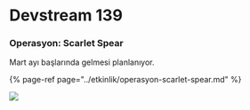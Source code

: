 # Devstream 139

### Operasyon: Scarlet Spear

Mart ayı başlarında gelmesi planlanıyor.

{% page-ref page="../etkinlik/operasyon-scarlet-spear.md" %}

![](https://i.ibb.co/y6hmzq1/image.png)

